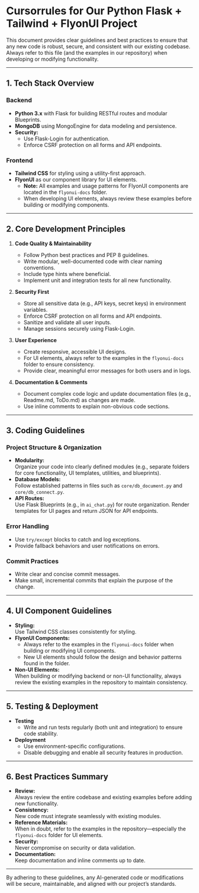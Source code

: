 # Cursorrules for Our Python Flask + Tailwind + FlyonUI Project

This document provides clear guidelines and best practices to ensure that any new code is robust, secure, and consistent with our existing codebase. Always refer to this file (and the examples in our repository) when developing or modifying functionality.

---

## 1. Tech Stack Overview

### Backend
- **Python 3.x** with Flask for building RESTful routes and modular Blueprints.
- **MongoDB** using MongoEngine for data modeling and persistence.
- **Security:**  
  - Use Flask-Login for authentication.
  - Enforce CSRF protection on all forms and API endpoints.

### Frontend
- **Tailwind CSS** for styling using a utility-first approach.
- **FlyonUI** as our component library for UI elements.
  - **Note:** All examples and usage patterns for FlyonUI components are located in the `flyonui-docs` folder.
  - When developing UI elements, always review these examples before building or modifying components.

---

## 2. Core Development Principles

1. **Code Quality & Maintainability**
   - Follow Python best practices and PEP 8 guidelines.
   - Write modular, well-documented code with clear naming conventions.
   - Include type hints where beneficial.
   - Implement unit and integration tests for all new functionality.

2. **Security First**
   - Store all sensitive data (e.g., API keys, secret keys) in environment variables.
   - Enforce CSRF protection on all forms and API endpoints.
   - Sanitize and validate all user inputs.
   - Manage sessions securely using Flask-Login.

3. **User Experience**
   - Create responsive, accessible UI designs.
   - For UI elements, always refer to the examples in the `flyonui-docs` folder to ensure consistency.
   - Provide clear, meaningful error messages for both users and in logs.

4. **Documentation & Comments**
   - Document complex code logic and update documentation files (e.g., Readme.md, ToDo.md) as changes are made.
   - Use inline comments to explain non-obvious code sections.

---

## 3. Coding Guidelines

### Project Structure & Organization
- **Modularity:**  
  Organize your code into clearly defined modules (e.g., separate folders for core functionality, UI templates, utilities, and blueprints).
- **Database Models:**  
  Follow established patterns in files such as `core/db_document.py` and `core/db_connect.py`.
- **API Routes:**  
  Use Flask Blueprints (e.g., in `ai_chat.py`) for route organization. Render templates for UI pages and return JSON for API endpoints.

### Error Handling
- Use `try/except` blocks to catch and log exceptions.
- Provide fallback behaviors and user notifications on errors.

### Commit Practices
- Write clear and concise commit messages.
- Make small, incremental commits that explain the purpose of the change.

---

## 4. UI Component Guidelines

- **Styling:**  
  Use Tailwind CSS classes consistently for styling.
- **FlyonUI Components:**  
  - Always refer to the examples in the `flyonui-docs` folder when building or modifying UI components.
  - New UI elements should follow the design and behavior patterns found in the folder.
- **Non-UI Elements:**  
  When building or modifying backend or non-UI functionality, always review the existing examples in the repository to maintain consistency.

---

## 5. Testing & Deployment

- **Testing**
  - Write and run tests regularly (both unit and integration) to ensure code stability.
- **Deployment**
  - Use environment-specific configurations.
  - Disable debugging and enable all security features in production.

---

## 6. Best Practices Summary

- **Review:**  
  Always review the entire codebase and existing examples before adding new functionality.
- **Consistency:**  
  New code must integrate seamlessly with existing modules.
- **Reference Materials:**  
  When in doubt, refer to the examples in the repository—especially the `flyonui-docs` folder for UI elements.
- **Security:**  
  Never compromise on security or data validation.
- **Documentation:**  
  Keep documentation and inline comments up to date.

---

By adhering to these guidelines, any AI-generated code or modifications will be secure, maintainable, and aligned with our project’s standards.
